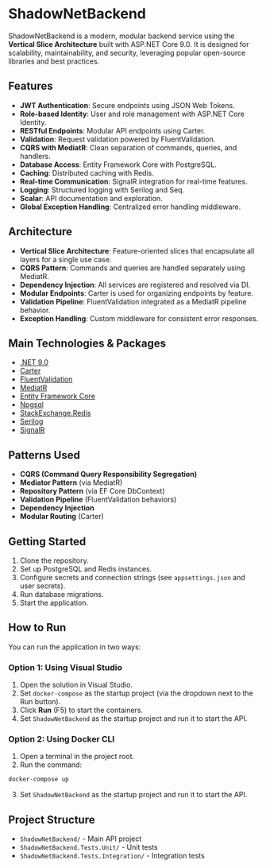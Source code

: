 ﻿# ShadowNetBackend

ShadowNetBackend is a modern, modular backend service using the **Vertical Slice Architecture** built with ASP.NET Core 9.0. It is designed for scalability, maintainability, and security, leveraging popular open-source libraries and best practices.

## Features

- **JWT Authentication**: Secure endpoints using JSON Web Tokens.
- **Role-based Identity**: User and role management with ASP.NET Core Identity.
- **RESTful Endpoints**: Modular API endpoints using Carter.
- **Validation**: Request validation powered by FluentValidation.
- **CQRS with MediatR**: Clean separation of commands, queries, and handlers.
- **Database Access**: Entity Framework Core with PostgreSQL.
- **Caching**: Distributed caching with Redis.
- **Real-time Communication**: SignalR integration for real-time features.
- **Logging**: Structured logging with Serilog and Seq.
- **Scalar**: API documentation and exploration.
- **Global Exception Handling**: Centralized error handling middleware.

## Architecture

- **Vertical Slice Architecture**: Feature-oriented slices that encapsulate all layers for a single use case.
- **CQRS Pattern**: Commands and queries are handled separately using MediatR.
- **Dependency Injection**: All services are registered and resolved via DI.
- **Modular Endpoints**: Carter is used for organizing endpoints by feature.
- **Validation Pipeline**: FluentValidation integrated as a MediatR pipeline behavior.
- **Exception Handling**: Custom middleware for consistent error responses.

## Main Technologies & Packages

- [.NET 9.0](https://dotnet.microsoft.com/)
- [Carter](https://github.com/CarterCommunity/Carter)
- [FluentValidation](https://fluentvalidation.net/)
- [MediatR](https://github.com/jbogard/MediatR)
- [Entity Framework Core](https://docs.microsoft.com/ef/core/)
- [Npgsql](https://www.npgsql.org/)
- [StackExchange.Redis](https://stackexchange.github.io/StackExchange.Redis/)
- [Serilog](https://serilog.net/)
- [SignalR](https://docs.microsoft.com/aspnet/core/signalr/)

## Patterns Used

- **CQRS (Command Query Responsibility Segregation)**
- **Mediator Pattern** (via MediatR)
- **Repository Pattern** (via EF Core DbContext)
- **Validation Pipeline** (FluentValidation behaviors)
- **Dependency Injection**
- **Modular Routing** (Carter)

## Getting Started

1. Clone the repository.
2. Set up PostgreSQL and Redis instances.
3. Configure secrets and connection strings (see `appsettings.json` and user secrets).
4. Run database migrations.
5. Start the application.

## How to Run

You can run the application in two ways:

### Option 1: Using Visual Studio
1. Open the solution in Visual Studio.
2. Set `docker-compose` as the startup project (via the dropdown next to the Run button).
3. Click **Run** (F5) to start the containers.
4. Set `ShadowNetBackend` as the startup project and run it to start the API.

### Option 2: Using Docker CLI
1. Open a terminal in the project root.
2. Run the command:

```bash
docker-compose up
```
3. Set `ShadowNetBackend` as the startup project and run it to start the API.

## Project Structure

- `ShadowNetBackend/` - Main API project
- `ShadowNetBackend.Tests.Unit/` - Unit tests
- `ShadowNetBackend.Tests.Integration/` - Integration tests
